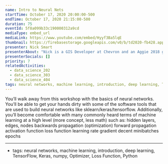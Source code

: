 ```yaml
---
name: Intro to Neural Nets
startTime: October 17, 2020 20:00:00-500
endTime: October 17, 2020 21:15:00-500
duration: 75
eventId: 5f8a099b33c190000312a9cd
mediaType: embed_url
mediaLink: https://www.youtube.com/embed/Hyyf3Ba5lqE
thumbnail: https://firebasestorage.googleapis.com/v0/b/td2020-fb428.appspot.com/o/image%20(5).png?alt=media&token=f4fc131a-8e0c-4b81-9e6e-3c7992a18167
presenter: Nick Smart
presenterAbout: "Nick is a GIS Developer at Chevron and an Aggie 2018 grad."
presenterSocials: []
priority: 7
relatedActivities:
  - data_science_202
  - data_science_303
  - data_science_404
tags: neural networks, machine learning, introduction, deep learning, TensorFlow, Keras, numpy, Optimizer, Loss Function, Python
---
```


You’ll walk away from this workshop with the basics of neural networks. You’ll be able to get your hands dirty with some of the software tools that are used to build neural networks like sklearn/keras/tensorflow. Additionally, you’ll become comfortable with many commonly heard terms of machine learning at a high level (more concept, less math) such as:
hidden layers, edges, nodes
backwards propagation (optimization)
forward propagation
activation function
loss function
learning rate
gradient decent
minibatches
epochs

---

- tags: neural networks, machine learning, introduction, deep learning, TensorFlow, Keras, numpy, Optimizer, Loss Function, Python
